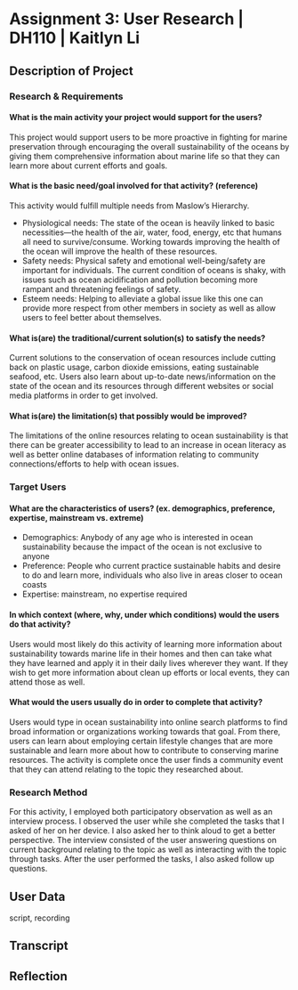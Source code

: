 # Assignment 3: User Research | DH110 | Kaitlyn Li
## Description of Project
### Research & Requirements
#### What is the main activity your project would support for the users?
This project would support users to be more proactive in fighting for marine preservation through encouraging the overall sustainability of the oceans by giving them comprehensive information about marine life so that they can learn more about current efforts and goals. 
#### What is the basic need/goal involved for that activity? (reference)
This activity would fulfill multiple needs from Maslow’s Hierarchy. 
* Physiological needs: The state of the ocean is heavily linked to basic necessities—the health of the air, water, food, energy, etc that humans all need to survive/consume. Working towards improving the health of the ocean will improve the health of these resources. 
* Safety needs: Physical safety and emotional well-being/safety are important for individuals. The current condition of oceans is shaky, with issues such as ocean acidification and pollution becoming more rampant and threatening feelings of safety. 
* Esteem needs: Helping to alleviate a global issue like this one can provide more respect from other members in society as well as allow users to feel better about themselves. 
#### What is(are) the traditional/current solution(s) to satisfy the needs?
Current solutions to the conservation of ocean resources include cutting back on plastic usage, carbon dioxide emissions, eating sustainable seafood, etc. Users also learn about up-to-date news/information on the state of the ocean and its resources through different websites or social media platforms in order to get involved. 
#### What is(are) the limitation(s) that possibly would be improved?
The limitations of the online resources relating to ocean sustainability is that there can be greater accessibility to lead to an increase in ocean literacy as well as better online databases of information relating to community connections/efforts to help with ocean issues. 
### Target Users
#### What are the characteristics of users? (ex. demographics, preference, expertise, mainstream vs. extreme) 
* Demographics: Anybody of any age who is interested in ocean sustainability because the impact of the ocean is not exclusive to anyone
* Preference: People who current practice sustainable habits and desire to do and learn more, individuals who also live in areas closer to ocean coasts
* Expertise: mainstream, no expertise required
#### In which context (where, why, under which conditions) would the users do that activity? 
Users would most likely do this activity of learning more information about sustainability towards marine life in their homes and then can take what they have learned and apply it in their daily lives wherever they want. If they wish to get more information about clean up efforts or local events, they can attend those as well. 
#### What would the users usually do in order to complete that activity? 
Users would type in ocean sustainability into online search platforms to find broad information or organizations working towards that goal. From there, users can learn about employing certain lifestyle changes that are more sustainable and learn more about how to contribute to conserving marine resources. The activity is complete once the user finds a community event that they can attend relating to the topic they researched about.
### Research Method
For this activity, I employed both participatory observation as well as an interview process.
I observed the user while she completed the tasks that I asked of her on her device. I also asked her to think aloud to get a better perspective. 
The interview consisted of the user answering questions on current background relating to the topic as well as interacting with the topic through tasks. After the user performed the tasks, I also asked follow up questions. 
## User Data
script, recording
## Transcript
## Reflection
